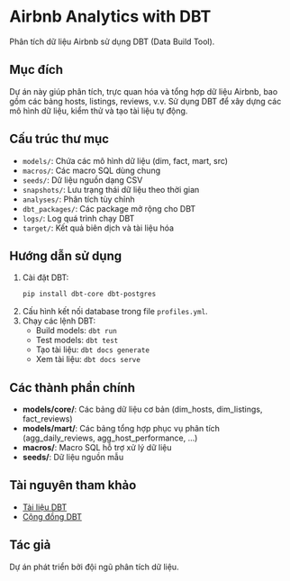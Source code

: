 
# Airbnb Analytics with DBT

Phân tích dữ liệu Airbnb sử dụng DBT (Data Build Tool).

## Mục đích
Dự án này giúp phân tích, trực quan hóa và tổng hợp dữ liệu Airbnb, bao gồm các bảng hosts, listings, reviews, v.v. Sử dụng DBT để xây dựng các mô hình dữ liệu, kiểm thử và tạo tài liệu tự động.

## Cấu trúc thư mục
- `models/`: Chứa các mô hình dữ liệu (dim, fact, mart, src)
- `macros/`: Các macro SQL dùng chung
- `seeds/`: Dữ liệu nguồn dạng CSV
- `snapshots/`: Lưu trạng thái dữ liệu theo thời gian
- `analyses/`: Phân tích tùy chỉnh
- `dbt_packages/`: Các package mở rộng cho DBT
- `logs/`: Log quá trình chạy DBT
- `target/`: Kết quả biên dịch và tài liệu hóa

## Hướng dẫn sử dụng
1. Cài đặt DBT:
	```bash
	pip install dbt-core dbt-postgres
	```
2. Cấu hình kết nối database trong file `profiles.yml`.
3. Chạy các lệnh DBT:
	- Build models: `dbt run`
	- Test models: `dbt test`
	- Tạo tài liệu: `dbt docs generate`
	- Xem tài liệu: `dbt docs serve`

## Các thành phần chính
- **models/core/**: Các bảng dữ liệu cơ bản (dim_hosts, dim_listings, fact_reviews)
- **models/mart/**: Các bảng tổng hợp phục vụ phân tích (agg_daily_reviews, agg_host_performance, ...)
- **macros/**: Macro SQL hỗ trợ xử lý dữ liệu
- **seeds/**: Dữ liệu nguồn mẫu

## Tài nguyên tham khảo
- [Tài liệu DBT](https://docs.getdbt.com/docs/introduction)
- [Cộng đồng DBT](https://community.getdbt.com/)

## Tác giả
Dự án phát triển bởi đội ngũ phân tích dữ liệu.
